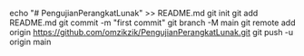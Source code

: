 echo "# PengujianPerangkatLunak" >> README.md
git init
git add README.md
git commit -m "first commit"
git branch -M main
git remote add origin https://github.com/omzikzik/PengujianPerangkatLunak.git
git push -u origin main
